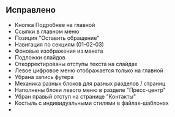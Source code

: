 ## Исправлено
 * Кнопка Подробнее на главной
 * Ссылки в главном меню
 * Позиция "Оставить обращение"
 * Навигация по секциям (01-02-03)
 * Фоновые изображения из макета
 * Подложки слайдов
 * Откорректированы отступы текста на слайдах
 * Левое цифровое меню отображается только на главной
 * Убрана запись футера
 * Механика разных блоков для разных разделов / страниц
 * Наполнены блоки левого меню в разделе "Пресс-центр"
 * Убран правый отступ на странице "Контакты"
 * Костыль с индивидуальными стилями в файлах-шаблонах
 *
